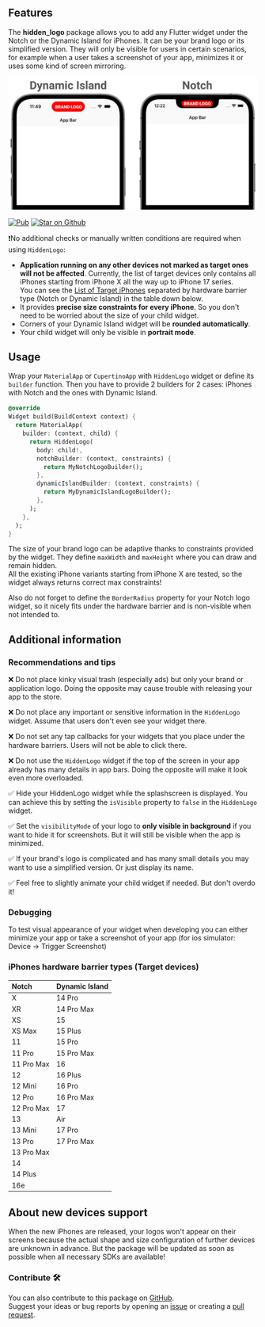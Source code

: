 ## Features

The **hidden_logo** package allows you to add any Flutter widget under the Notch or
the Dynamic Island for iPhones. It can be your brand logo or its simplified version.
They will only be visible for users in certain scenarios, for example when a user
takes a screenshot of your app, minimizes it or uses some kind of screen mirroring.

![readme_welcome_image.png](readme_welcome_image.png)

<p align="left">
<a href="https://pub.dev/packages/hidden_logo"><img src="https://img.shields.io/pub/v/hidden_logo.svg?style=flat&colorB=blue" alt="Pub"></a>
<a href="https://github.com/AndreySosnovyy/hidden_logo"><img src="https://img.shields.io/github/stars/andreysosnovyy/hidden_logo.svg?&style=flat&logo=github&color=red&label=stars" alt="Star on Github"></a>
</p>

❗No additional checks or manually written conditions are required when using `HiddenLogo`:</br>

- **Application running on any other devices not marked as target ones will not be
  affected**. Currently, the list of target devices only contains all iPhones starting
  from iPhone X all the way up to iPhone 17 series. </br>
  You can see the [List of Target iPhones](#iphones-hardware-barrier-types-target-devices) separated by hardware barrier
  type (Notch or Dynamic Island) in the table down below.
- It provides **precise size constraints for every iPhone**. So you don't need to
  be worried about the size of your child widget.
- Corners of your Dynamic Island widget will be **rounded automatically**.
- Your child widget will only be visible in **portrait mode**.

## Usage

Wrap your `MaterialApp` or `CupertinoApp` with `HiddenLogo` widget or define
its `builder` function. Then you have to provide 2 builders for 2 cases:
iPhones with Notch and the ones with Dynamic Island.

```dart
@override
Widget build(BuildContext context) {
  return MaterialApp(
    builder: (context, child) {
      return HiddenLogo(
        body: child!,
        notchBuilder: (context, constraints) {
          return MyNotchLogoBuilder();
        },
        dynamicIslandBuilder: (context, constraints) {
          return MyDynamicIslandLogoBuilder();
        },
      );
    },
  );
}
```

The size of your brand logo can be adaptive thanks to constraints provided
by the widget. They define `maxWidth` and `maxHeight` where you can draw and remain hidden.<br>
All the existing iPhone variants starting from iPhone X are tested, so the widget
always returns correct max constraints!

Also do not forget to define the `BorderRadius` property for your Notch logo widget,
so it nicely fits under the hardware barrier and is non-visible when not intended to.</br>

## Additional information

### Recommendations and tips

❌ Do not place kinky visual trash (especially ads) but only your brand or
application logo. Doing the opposite may cause trouble with releasing
your app to the store.

❌ Do not place any important or sensitive information in the `HiddenLogo` widget.
Assume that users don't even see your widget there.

❌ Do not set any tap callbacks for your widgets that you place under
the hardware barriers. Users will not be able to click there.

❌ Do not use the `HiddenLogo` widget if the top of the screen in your app already
has many details in app bars. Doing the opposite will make it look even more overloaded.

✅ Hide your HiddenLogo widget while the splashscreen is displayed. You can achieve this
by setting the `isVisible` property to `false` in the `HiddenLogo` widget.

✅ Set the `visibilityMode` of your logo to **only visible in background** if you
want to hide it for screenshots. But it will still be visible when the app is minimized.

✅ If your brand's logo is complicated and has many small details you may want to
use a simplified version. Or just display its name.

✅ Feel free to slightly animate your child widget if needed. But don't overdo it!

### Debugging

To test visual appearance of your widget when developing you can either
minimize your app or take a screenshot of your app (for ios simulator:
Device → Trigger Screenshot)

### iPhones hardware barrier types (Target devices)

| Notch      | Dynamic Island |
|:-----------|:---------------|
| X          | 14 Pro         |
| XR         | 14 Pro Max     |
| XS         | 15             |
| XS Max     | 15 Plus        |
| 11         | 15 Pro         |
| 11 Pro     | 15 Pro Max     |
| 11 Pro Max | 16             |
| 12         | 16 Plus        |
| 12 Mini    | 16 Pro         |
| 12 Pro     | 16 Pro Max     |
| 12 Pro Max | 17             |
| 13         | Air            |
| 13 Mini    | 17 Pro         |
| 13 Pro     | 17 Pro Max     |
| 13 Pro Max |                |
| 14         |                |
| 14 Plus    |                |
| 16e        |                |

## About new devices support

When the new iPhones are released, your logos won't appear on their screens because
the actual shape and size configuration of further devices are unknown in advance.
But the package will be updated as soon as possible when all necessary SDKs are available!

### Contribute 🛠

You can also contribute to this package on [GitHub](https://github.com/AndreySosnovyy/hidden_logo). </br>
Suggest your ideas or bug reports by opening an [issue](https://github.com/AndreySosnovyy/hidden_logo/issues/new) or
creating a [pull request](https://github.com/AndreySosnovyy/hidden_logo/pulls).
</br>
</br>
</br>

